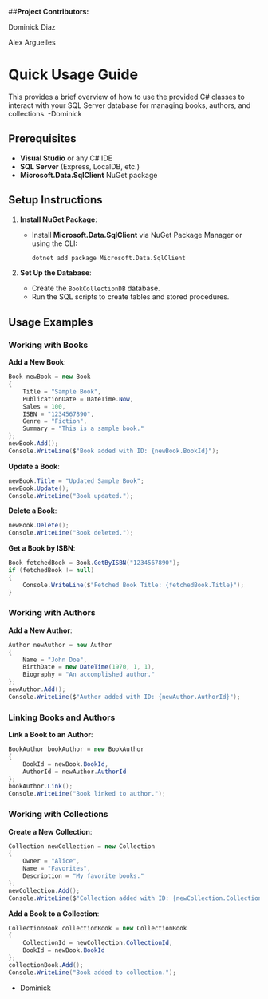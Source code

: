##**Project Contributors:**

Dominick Diaz

Alex Arguelles



# **Quick Usage Guide**

This provides a brief overview of how to use the provided C# classes to interact with your SQL Server database for managing books, authors, and collections. -Dominick

## **Prerequisites**

- **Visual Studio** or any C# IDE
- **SQL Server** (Express, LocalDB, etc.)
- **Microsoft.Data.SqlClient** NuGet package

## **Setup Instructions**

1. **Install NuGet Package**:

   - Install **Microsoft.Data.SqlClient** via NuGet Package Manager or using the CLI:

     ```bash
     dotnet add package Microsoft.Data.SqlClient
     ```

2. **Set Up the Database**:

   - Create the `BookCollectionDB` database.
   - Run the SQL scripts to create tables and stored procedures.


## **Usage Examples**

### **Working with Books**

**Add a New Book**:

```csharp
Book newBook = new Book
{
    Title = "Sample Book",
    PublicationDate = DateTime.Now,
    Sales = 100,
    ISBN = "1234567890",
    Genre = "Fiction",
    Summary = "This is a sample book."
};
newBook.Add();
Console.WriteLine($"Book added with ID: {newBook.BookId}");
```

**Update a Book**:

```csharp
newBook.Title = "Updated Sample Book";
newBook.Update();
Console.WriteLine("Book updated.");
```

**Delete a Book**:

```csharp
newBook.Delete();
Console.WriteLine("Book deleted.");
```

**Get a Book by ISBN**:

```csharp
Book fetchedBook = Book.GetByISBN("1234567890");
if (fetchedBook != null)
{
    Console.WriteLine($"Fetched Book Title: {fetchedBook.Title}");
}
```

### **Working with Authors**

**Add a New Author**:

```csharp
Author newAuthor = new Author
{
    Name = "John Doe",
    BirthDate = new DateTime(1970, 1, 1),
    Biography = "An accomplished author."
};
newAuthor.Add();
Console.WriteLine($"Author added with ID: {newAuthor.AuthorId}");
```

### **Linking Books and Authors**

**Link a Book to an Author**:

```csharp
BookAuthor bookAuthor = new BookAuthor
{
    BookId = newBook.BookId,
    AuthorId = newAuthor.AuthorId
};
bookAuthor.Link();
Console.WriteLine("Book linked to author.");
```

### **Working with Collections**

**Create a New Collection**:

```csharp
Collection newCollection = new Collection
{
    Owner = "Alice",
    Name = "Favorites",
    Description = "My favorite books."
};
newCollection.Add();
Console.WriteLine($"Collection added with ID: {newCollection.CollectionId}");
```

**Add a Book to a Collection**:

```csharp
CollectionBook collectionBook = new CollectionBook
{
    CollectionId = newCollection.CollectionId,
    BookId = newBook.BookId
};
collectionBook.Add();
Console.WriteLine("Book added to collection.");
```

- Dominick
